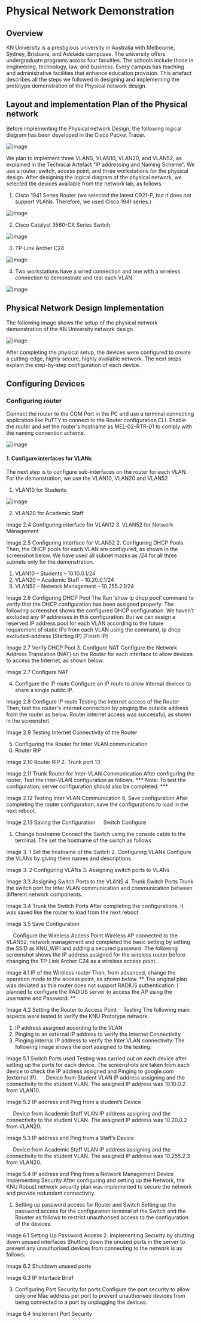 # Physical Network Demonstration
## Overview
KN University is a prestigious university in Australia with Melbourne, Sydney, Brisbane, and Adelaide campuses. The university offers undergraduate programs across four faculties. The schools include those in engineering, technology, law, and business. Every campus has teaching and administrative facilities that enhance education provision.
This artefact describes all the steps we followed in designing and implementing the prototype demonstration of the Physical network design. 

## Layout and implementation Plan of the Physical network

Before implementing the Physical network Design, the following logical diagram has been developed in the Cisco Packet Tracer.
 
![image](https://github.com/user-attachments/assets/4f702d98-06fa-407e-b164-999ca6a6415c)

We plan to implement three VLANS, VLAN10, VLAN20, and VLAN52, as explained in the Technical Artefact “IP addressing and Naming Scheme”. We use a router, switch, access point, and three workstations for the physical design. After designing the logical diagram of the physical network, we selected the devices available from the network lab, as follows.


1.	Cisco 1941 Series Router (we selected the latest C921-P, but it does not support VLANs. Therefore, we used Cisco 1941 series.)
 
![image](https://github.com/user-attachments/assets/69d0b91f-d5fd-4cdd-8cfb-b9f412cf4bc9)


2.	Cisco Catalyst 3560-CX Series Switch

 
![image](https://github.com/user-attachments/assets/ec71d878-5ca3-4c50-b12c-412f0e185907)


3.	TP-Link Archer C24
            
![image](https://github.com/user-attachments/assets/519d6703-c39d-40fb-9505-1c43e61f3e1a)


4.	Two workstations have a wired connection and one with a wireless connection to demonstrate and test each VLAN.
 
![image](https://github.com/user-attachments/assets/16b42eeb-3fa2-441b-a560-0d4e47f8a784)


## Physical Network Design Implementation

The following image shows the setup of the physical network demonstration of the KN University network design.
 
![image](https://github.com/user-attachments/assets/312e30bc-1594-488e-bc5b-cc2114894a94)


After completing the physical setup, the devices were configured to create a cutting-edge, highly secure, highly available network. The next steps explain the step-by-step configuration of each device. 

## Configuring Devices
### Configuring router
Connect the router to the COM Port in the PC and use a terminal connecting application like PuTTY to connect to the Router configuration CLI. Enable the router and set the router's hostname as MEL-02-RTR-01 to comply with the naming convention scheme.
 
![image](https://github.com/user-attachments/assets/8c61c323-86af-45d1-ab93-bda4cb72548d)

#### 1.	Configure interfaces for VLANs
The next step is to configure sub-interfaces on the router for each VLAN. For the demonstration, we use the VLAN10, VLAN20 and VLAN52
1.	VLAN10 for Students
 
![image](https://github.com/user-attachments/assets/054c93c5-d9bb-4527-a0f4-b9bfa01b608b)

2.	VLAN20 for Academic Staff
 
Image 2.4 Configuring interface for VLAN12
3.	VLAN52 for Network Management
 
Image 2.5 Configuring interface for VLAN52
2.	Configuring DHCP Pools
Then, the DHCP pools for each VLAN are configured, as shown in the screenshot below. We have used all subnet masks as /24 for all three subnets only for the demonstration. 
1.	VLAN10 – Students – 10.10.0.1/24
2.	VLAN20 – Academic Staff – 10.20.0.1/24
3.	VLAN52 – Network Management – 10.255.2.1/24
 
Image 2.6 Configuring DHCP Pool
The Run ‘show ip dhcp pool’ command to verify that the DHCP configuration has been assigned properly. The following screenshot shows the configured DHCP configuration.
We haven’t excluded any IP addresses in this configuration. But we can assign a reserved IP address pool for each VLAN according to the future requirement of static IPs from each VLAN using the command,
ip dhcp excluded-address [Starting IP] [Finish IP]
		 

 
Image 2.7 Verify DHCP Pool
3.	Configure NAT
Configure the Network Address Translation (NAT) on the Router for each interface to allow devices to access the Internet, as shown below.
 
Image 2.7 Configure NAT

4.	Configure the IP route
Configure an IP route to allow internal devices to share a single public IP.
 
Image 2.8 Configure IP route
Testing the Internet access of the Router 
Then, test the router's internet connection by pinging the outside address from the router as below. Router internet access was successful, as shown in the screenshot. 
 
Image 2.9 Testing Internet Connectivity of the Router





5.	Configuring the Router for Inter VLAN communication
1.	Router RIP
 
Image 2.10 Router RIP
2.	Trunk port 13
 
Image 2.11 Trunk Router for Inter-VLAN Communication 
After configuring the router, Test the inter-VLAN configuration as follows. *** Note: To test the configuration, server configuration should also be completed. ***
 
Image 2.12 Testing Inter VLAN Communication
6.	Save configuration
After completing the router configuration, save the configurations to load in the next reboot.
 
Image 2.13 Saving the Configuration
 
Switch Configure
1.	Change hostname
Connect the Switch using the console cable to the terminal. The set the hostname of the switch as follows
 
Image 3. 1 Set the hostname of the Switch
2.	Configuring VLANs
Configure the VLANs by giving them names and descriptions.
 
Image 3. 2 Configuring VLANs
3.	Assigning switch ports to VLANs
 
Image 3.3 Assigning Switch Ports to the VLANS
4.	Trunk Switch Ports
Trunk the switch port for Inter VLAN communication and communication between different network components.
 
Image 3.4 Trunk the Switch Ports
After completing the configurations, it was saved like the router to load from the next reboot. 

 
Image 3.5 Save Configuration

 
Configure the Wireless Access Point
Wireless AP connected to the VLAN52, network management and completed the basic setting by setting the SSID as KNU_WIFI and adding a secured password. The following screenshot shows the IP address assigned for the wireless router before changing the TP-Link Archer C24 as a wireless access point. 
 
Image 4.1 IP of the Wireless router
Then, from advanced, change the operation mode to the access point, as shown below. 
** The original plan was deviated as this router does not support RADIUS authentication. I planned to configure the RADIUS server to access the AP using the username and Password. **
 
Image 4.2 Setting the Router to Access Point 
Testing
The following main aspects were tested to verify the KNU Prototype network.
1.	IP address assigned according to the VLAN
2.	Pinging to an external IP address to verify the Internet Connectivity
3.	Pinging internal IP address to verify the Inter VLAN connectivity.
The following image shows the port assigned to the testing. 
 
Image 5.1 Switch Ports used
Testing was carried out on each device after setting up the ports for each device. The screenshots are taken from each device to check the IP address assigned and Pinging to google.com (external IP). 
 
Device from Student VLAN
IP address assigning and the connectivity to the student VLAN. The assigned IP address was 10.10.0.2 from VLAN10. 
 
Image 5.2 IP address and Ping from a student’s Device

 
Device from Academic Staff VLAN
IP address assigning and the connectivity to the student VLAN. The assigned IP address was 10.20.0.2 from VLAN20. 
 
Image 5.3 IP address and Ping from a Staff’s Device

 
Device from Academic Staff VLAN
IP address assigning and the connectivity to the student VLAN. The assigned IP address was 10.255.2.3 from VLAN20. 
 
Image 5.4 IP address and Ping from a Network Management Device
Implementing Security
After configuring and setting up the Network, the KNU Robust network security plan was implemented to secure the network and provide redundant connectivity. 
1.	Setting up password access for Router and Switch
Setting up the password access for the configuration terminal of the Switch and the Rouster as follows to restrict unauthorised access to the configuration of the devices. 
 
 
Image 6.1 Setting Up Password Access
2.	Implementing Security by shutting down unused interfaces
Shutting down the unused ports in the server to prevent any unauthorised devices from connecting to the network is as follows: 
 
Image 6.2 Shutdown unused ports
 
Image 6.3 IP Interface Brief

3.	Configuring Port Security for ports
Configure the port security to allow only one Mac address per port to prevent unauthorised devices from being connected to a port by unplugging the devices. 
 
Image 6.4 Implement Port Security

